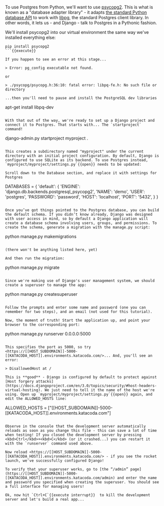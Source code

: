 To use Postgres from Python, we'll want to use [psycopg2](https://www.psycopg.org/). This is what is known as a "database adapter library" - it adapts [the standard Python database API](https://www.python.org/dev/peps/pep-0249/) to work with [libpg](https://www.postgresql.org/docs/current/libpq.html), the standard Postgres client library. In other words, it lets us - and Django - talk to Postgres in a Pythonic fashion.

We'll install psycopg2 into our virtual environment the same way we've installed everything else:

```
pip install psycopg2
```{{execute}}

If you happen to see an error at this stage...

> Error: pg_config executable not found.

or

> ./psycopg/psycopg.h:36:10: fatal error: libpq-fe.h: No such file or directory

...then you'll need to pause and install the PostgreSQL dev libraries

```
apt-get install libpq-dev
```

With that out of the way, we're ready to set up a Django project and connect it to Postgres. That starts with... The `startproject` command!

```
django-admin.py startproject myproject .
```{{execute}}

This creates a subdirectory named "myproject" under the current directory with an initial project configuration. By default, Django is configured to use SQLite as its backend. To use Postgres instead, `myproject/myproject/settings.py`{{open}} needs to be updated:

Scroll down to the Database section, and replace it with settings for Postgres

```
DATABASES = {
    'default': {
        'ENGINE': 'django.db.backends.postgresql_psycopg2',
        'NAME': 'demo',
        'USER': 'postgres',
        'PASSWORD': 'password',
        'HOST': 'localhost',
        'PORT': '5432',
    }
}
```{{copy}}

Once you’ve got things pointed to the Postgres database, you can build the default schema. If you didn’t know already, Django was designed with user access in mind, so by default a Django application will create a database schema involving users, groups, and permissions. To create the schema, generate a migration with the manage.py script:

```
python manage.py makemigrations
```{{execute}}

(there won't be anything listed here, yet)

And then run the migration:

```
python manage.py migrate
```{{execute}}

Since we're making use of Django's user management system, we should create a superuser to manage the app:

```
python manage.py createsuperuser
```{{execute}}

Follow the prompts and enter some name and password (one you can remember for two steps), and an email (not used for this tutorial).

Now, the moment of truth! Start the application up, and point your browser to the corresponding port:

```
python manage.py runserver 0.0.0.0:5000
```{{execute}}

This specifies the port as 5000, so try <https://[[HOST_SUBDOMAIN]]-5000-[[KATACODA_HOST]].environments.katacoda.com/>... And, you'll see an error:

> DisallowedHost at /

This is **good** - Django is configured by default to protect against [Host forgery attacks](https://docs.djangoproject.com/en/3.0/topics/security/#host-headers-virtual-hosting). We just need to tell it the name of the host we're using. Open up `myproject/myproject/settings.py`{{open}} again, and edit the ALLOWED_HOSTS line:

```
ALLOWED_HOSTS = ["[[HOST_SUBDOMAIN]]-5000-[[KATACODA_HOST]].environments.katacoda.com"]
```{{copy}}

Observe in the console that the development server automatically reloads as soon as you change this file - this can save a lot of time when testing! If you closed the development server by pressing <kbd>Ctrl</kbd>+<kbd>C</kbd> (or it crashed...) you can restart it with the `runserver` command used above.

Now reload <https://[[HOST_SUBDOMAIN]]-5000-[[KATACODA_HOST]].environments.katacoda.com/> - if you see the rocket launch, we've successfully configured Django!

To verify that your superuser works, go to [the “/admin” page](https://[[HOST_SUBDOMAIN]]-5000-[[KATACODA_HOST]].environments.katacoda.com/admin) and enter the name and password you specified when creating the superuser. You should see a full interface for managing users!

Ok, now hit `Ctrl+C`{{execute interrupt}}  to kill the development server and let's build a real app...